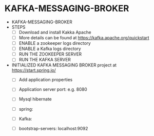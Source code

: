 # KAFKA-MESSAGING-BROKER
* KAFKA-MESSAGING-BROKER
* STEPS
  - [ ] Download and install Kakka Apache
  - [ ] More details can be found at https://kafka.apache.org/quickstart
  - [ ] ENABLE a zookeeper logs directory
  - [ ] ENABLE a Kafka logs directory
  - [ ] RUN THE ZOOKEEPER SERVER
  - [ ] RUN THE KAFKA SERVER
 * INITIALIZED KAFKA MESSAGING BROKER project at https://start.spring.io/
   - [ ] Add application properties
   - [ ] Application server port: e.g. 8080
   - [ ] Mysql hibernate
   - [ ] spring:
   - [ ] Kafka:
   - [ ]  bootstrap-servers: localhost:9092
         
